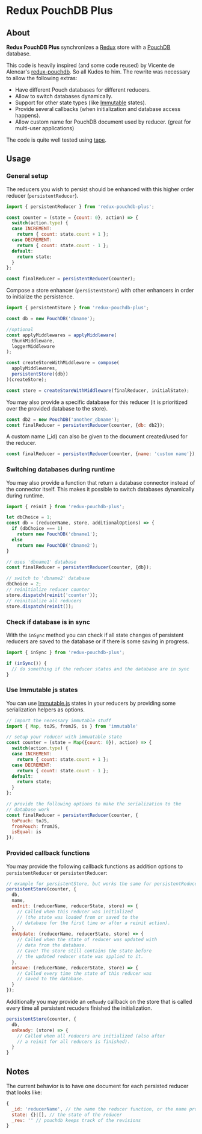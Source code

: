 # Redux PouchDB Plus

## About

**Redux PouchDB Plus** synchronizes a [Redux](rackt.github.io/redux) store with a [PouchDB](http://pouchdb.com/) database.

This code is heavily inspired (and some code reused) by Vicente de Alencar's [redux-pouchdb](https://github.com/vicentedealencar/redux-pouchdb).
So all Kudos to him. The rewrite was necessary to allow the following extras:

- Have different Pouch databases for different reducers.
- Allow to switch databases dynamically.
- Support for other state types (like [Immutable](https://facebook.github.io/immutable-js/) states).
- Provide several callbacks (when initialization and database access happens).
- Allow custom name for PouchDB document used by reducer. (great for multi-user applications)

The code is quite well tested using [tape](https://github.com/substack/tape).

## Usage

### General setup

The reducers you wish to persist should be enhanced with this higher order reducer (`persistentReducer`).

``` js
import { persistentReducer } from 'redux-pouchdb-plus';

const counter = (state = {count: 0}, action) => {
  switch(action.type) {
  case INCREMENT:
    return { count: state.count + 1 };
  case DECREMENT:
    return { count: state.count - 1 };
  default:
    return state;
  }
};

const finalReducer = persistentReducer(counter);
```

Compose a store enhancer (`persistentStore`) with other enhancers in order to initialize the persistence.

``` js
import { persistentStore } from 'redux-pouchdb-plus';

const db = new PouchDB('dbname');

//optional
const applyMiddlewares = applyMiddleware(
  thunkMiddleware,
  loggerMiddleware
);

const createStoreWithMiddleware = compose(
  applyMiddlewares,
  persistentStore({db})
)(createStore);

const store = createStoreWithMiddleware(finalReducer, initialState);
```

You may also provide a specific database for this reducer (it is prioritized over
the provided database to the store).

```js
const db2 = new PouchDB('another_dbname');
const finalReducer = persistentReducer(counter, {db: db2});
```

A custom name (\_id) can also be given to the document created/used for the reducer.

```js
const finalReducer = persistentReducer(counter, {name: 'custom name'});
```

### Switching databases during runtime

You may also provide a function that return a database connector instead of the
connector itself. This makes it possible to switch databases dynamically during runtime.

```js
import { reinit } from 'redux-pouchdb-plus';

let dbChoice = 1;
const db = (reducerName, store, additionalOptions) => {
  if (dbChoice === 1)
    return new PouchDB('dbname1');
  else
    return new PouchDB('dbname2');
}

// uses 'dbname1' database
const finalReducer = persistentReducer(counter, {db});

// switch to 'dbname2' database
dbChoice = 2;
// reinitialize reducer counter
store.dispatch(reinit('counter'));
// reinitialize all reducers
store.dispatch(reinit());
```

### Check if database is in sync

With the `inSync` method you can check if all state changes of persistent
reducers are saved to the database or if there is some saving in progress.

```js
import { inSync } from 'redux-pouchdb-plus';

if (inSync()) {
  // do something if the reducer states and the database are in sync
}
```

### Use Immutable js states

You can use [Immutable.js](https://facebook.github.io/immutable-js/) states
in your reducers by providing some serialization helpers as options.

```js
// import the necessary immutable stuff
import { Map, toJS, fromJS, is } from 'immutable'

// setup your reducer with immuatable state
const counter = (state = Map({count: 0}), action) => {
  switch(action.type) {
  case INCREMENT:
    return { count: state.count + 1 };
  case DECREMENT:
    return { count: state.count - 1 };
  default:
    return state;
  }
};

// provide the following options to make the serialization to the
// database work
const finalReducer = persistentReducer(counter, {
  toPouch: toJS,
  fromPouch: fromJS,
  isEqual: is
});
```

### Provided callback functions

You may provide the following callback functions as addition options to
`persistentReducer` or `persistentReducer`:

```js
// example for persistentStore, but works the same for persistentReducer function.
persistentStore(counter, {
  db,
  name,
  onInit: (reducerName, reducerState, store) => {
    // Called when this reducer was initialized
    // (the state was loaded from or saved to the
    // database for the first time or after a reinit action).
  },
  onUpdate: (reducerName, reducerState, store) => {
    // Called when the state of reducer was updated with
    // data from the database.
    // Cave! The store still contains the state before
    // the updated reducer state was applied to it.
  },
  onSave: (reducerName, reducerState, store) => {
    // Called every time the state of this reducer was
    // saved to the database.
  }
});
```

Additionally you may provide an `onReady` callback on the store that is called
every time all persistent recuders finished the initialization.

```js
persistentStore(counter, {
  db,
  onReady: (store) => {
    // Called when all reducers are initialized (also after
    // a reinit for all reducers is finished).
  }
}
```

## Notes

The current behavior is to have one document for each persisted reducer that looks like:

``` js
{
  _id: 'reducerName', // the name the reducer function, or the name provided by {name: 'custom name'}
  state: {}|[], // the state of the reducer
  _rev: '' // pouchdb keeps track of the revisions
}
```
